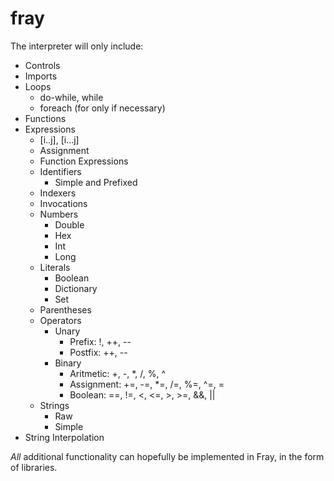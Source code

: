 # fray

The interpreter will only include:
- Controls
- Imports
- Loops
  - do-while, while
  - foreach (for only if necessary)
- Functions
- Expressions
  - [i..j], [i...j]
  - Assignment
  - Function Expressions
  - Identifiers
    - Simple and Prefixed
  - Indexers
  - Invocations
  - Numbers
    - Double
    - Hex
    - Int
    - Long
  - Literals
    - Boolean
    - Dictionary
    - Set
  - Parentheses
  - Operators
    - Unary
      - Prefix: !, ++, --
      - Postfix: ++, --
    - Binary
      - Aritmetic: +, -, *, /, %, ^
      - Assignment: +=, -=, *=, /=, %=, ^=, =
      - Boolean: ==, !=, <, <=, >, >=, &&, ||
  - Strings
    - Raw
    - Simple
- String Interpolation


*All* additional functionality can hopefully be
implemented in Fray, in the form of libraries.
